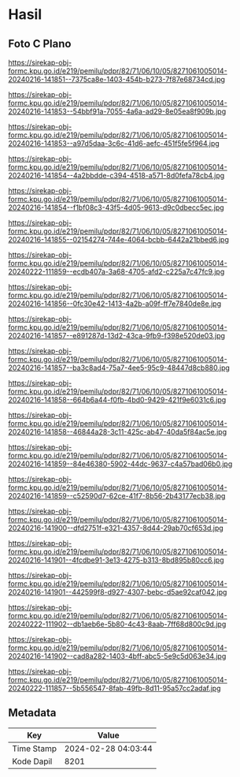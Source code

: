 # Hasil

## Foto C Plano

https://sirekap-obj-formc.kpu.go.id/e219/pemilu/pdpr/82/71/06/10/05/8271061005014-20240216-141851--7375ca8e-1403-454b-b273-7f87e68734cd.jpg

https://sirekap-obj-formc.kpu.go.id/e219/pemilu/pdpr/82/71/06/10/05/8271061005014-20240216-141853--54bbf91a-7055-4a6a-ad29-8e05ea8f909b.jpg

https://sirekap-obj-formc.kpu.go.id/e219/pemilu/pdpr/82/71/06/10/05/8271061005014-20240216-141853--a97d5daa-3c6c-41d6-aefc-451f5fe5f964.jpg

https://sirekap-obj-formc.kpu.go.id/e219/pemilu/pdpr/82/71/06/10/05/8271061005014-20240216-141854--4a2bbdde-c394-4518-a571-8d0fefa78cb4.jpg

https://sirekap-obj-formc.kpu.go.id/e219/pemilu/pdpr/82/71/06/10/05/8271061005014-20240216-141854--f1bf08c3-43f5-4d05-9613-d9c0dbecc5ec.jpg

https://sirekap-obj-formc.kpu.go.id/e219/pemilu/pdpr/82/71/06/10/05/8271061005014-20240216-141855--02154274-744e-4064-bcbb-6442a21bbed6.jpg

https://sirekap-obj-formc.kpu.go.id/e219/pemilu/pdpr/82/71/06/10/05/8271061005014-20240222-111859--ecdb407a-3a68-4705-afd2-c225a7c47fc9.jpg

https://sirekap-obj-formc.kpu.go.id/e219/pemilu/pdpr/82/71/06/10/05/8271061005014-20240216-141856--0fc30e42-1413-4a2b-a09f-ff7e7840de8e.jpg

https://sirekap-obj-formc.kpu.go.id/e219/pemilu/pdpr/82/71/06/10/05/8271061005014-20240216-141857--e891287d-13d2-43ca-9fb9-f398e520de03.jpg

https://sirekap-obj-formc.kpu.go.id/e219/pemilu/pdpr/82/71/06/10/05/8271061005014-20240216-141857--ba3c8ad4-75a7-4ee5-95c9-48447d8cb880.jpg

https://sirekap-obj-formc.kpu.go.id/e219/pemilu/pdpr/82/71/06/10/05/8271061005014-20240216-141858--664b6a44-f0fb-4bd0-9429-421f9e6031c6.jpg

https://sirekap-obj-formc.kpu.go.id/e219/pemilu/pdpr/82/71/06/10/05/8271061005014-20240216-141858--46844a28-3c11-425c-ab47-40da5f84ac5e.jpg

https://sirekap-obj-formc.kpu.go.id/e219/pemilu/pdpr/82/71/06/10/05/8271061005014-20240216-141859--84e46380-5902-44dc-9637-c4a57bad06b0.jpg

https://sirekap-obj-formc.kpu.go.id/e219/pemilu/pdpr/82/71/06/10/05/8271061005014-20240216-141859--c52590d7-62ce-41f7-8b56-2b43177ecb38.jpg

https://sirekap-obj-formc.kpu.go.id/e219/pemilu/pdpr/82/71/06/10/05/8271061005014-20240216-141900--dfd2751f-e321-4357-8d44-29ab70cf653d.jpg

https://sirekap-obj-formc.kpu.go.id/e219/pemilu/pdpr/82/71/06/10/05/8271061005014-20240216-141901--4fcdbe91-3e13-4275-b313-8bd895b80cc6.jpg

https://sirekap-obj-formc.kpu.go.id/e219/pemilu/pdpr/82/71/06/10/05/8271061005014-20240216-141901--442599f8-d927-4307-bebc-d5ae92caf042.jpg

https://sirekap-obj-formc.kpu.go.id/e219/pemilu/pdpr/82/71/06/10/05/8271061005014-20240222-111902--db1aeb6e-5b80-4c43-8aab-7ff68d800c9d.jpg

https://sirekap-obj-formc.kpu.go.id/e219/pemilu/pdpr/82/71/06/10/05/8271061005014-20240216-141902--cad8a282-1403-4bff-abc5-5e9c5d063e34.jpg

https://sirekap-obj-formc.kpu.go.id/e219/pemilu/pdpr/82/71/06/10/05/8271061005014-20240222-111857--5b556547-8fab-49fb-8d11-95a57cc2adaf.jpg


## Metadata

| Key        | Value               |
| ---------- | ------------------- |
| Time Stamp | 2024-02-28 04:03:44 |
| Kode Dapil | 8201                |



